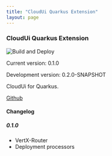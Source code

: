 ```yaml
---
title: "CloudUi Quarkus Extension"
layout: page
---
```


### CloudUi Quarkus Extension

![Build and Deploy](https://github.com/moewes/cloud-ui-quarkus/workflows/Build%20and%20Deploy/badge.svg)

Current version: 0.1.0

Development version: 0.2.0-SNAPSHOT

CloudUi for Quarkus.

[Github](https://github.com/moewes/cloud-ui-quarkus) 

#### Changelog

##### 0.1.0

* VertX-Router
* Deployment processors
